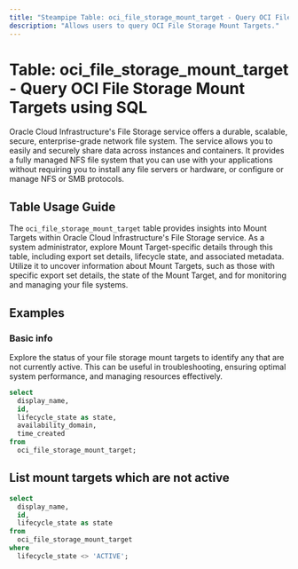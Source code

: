 ```yaml
---
title: "Steampipe Table: oci_file_storage_mount_target - Query OCI File Storage Mount Targets using SQL"
description: "Allows users to query OCI File Storage Mount Targets."
---
```


# Table: oci_file_storage_mount_target - Query OCI File Storage Mount Targets using SQL

Oracle Cloud Infrastructure's File Storage service offers a durable, scalable, secure, enterprise-grade network file system. The service allows you to easily and securely share data across instances and containers. It provides a fully managed NFS file system that you can use with your applications without requiring you to install any file servers or hardware, or configure or manage NFS or SMB protocols.

## Table Usage Guide

The `oci_file_storage_mount_target` table provides insights into Mount Targets within Oracle Cloud Infrastructure's File Storage service. As a system administrator, explore Mount Target-specific details through this table, including export set details, lifecycle state, and associated metadata. Utilize it to uncover information about Mount Targets, such as those with specific export set details, the state of the Mount Target, and for monitoring and managing your file systems.

## Examples

### Basic info
Explore the status of your file storage mount targets to identify any that are not currently active. This can be useful in troubleshooting, ensuring optimal system performance, and managing resources effectively.

```sql
select
  display_name,
  id,
  lifecycle_state as state,
  availability_domain,
  time_created
from
  oci_file_storage_mount_target;
```

## List mount targets which are not active

```sql
select
  display_name,
  id,
  lifecycle_state as state
from
  oci_file_storage_mount_target
where
  lifecycle_state <> 'ACTIVE';
```